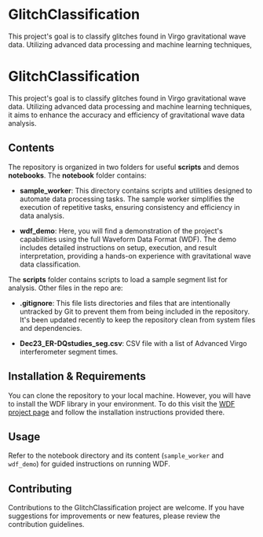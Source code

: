 # GlitchClassification

This project's goal is to classify glitches found in Virgo gravitational wave data. Utilizing advanced data processing and machine learning techniques,
# GlitchClassification

This project's goal is to classify glitches found in Virgo gravitational wave data. Utilizing advanced data processing and machine learning techniques, it aims to enhance the accuracy and efficiency of gravitational wave data analysis.

## Contents

The repository is organized in two folders for useful **scripts** and demos **notebooks**. The **notebook** folder contains:

- **sample_worker**: This directory contains scripts and utilities designed to automate data processing tasks. The sample worker simplifies the execution of repetitive tasks, ensuring consistency and efficiency in data analysis.

- **wdf_demo**: Here, you will find a demonstration of the project's capabilities using the full Waveform Data Format (WDF). The demo includes detailed instructions on setup, execution, and result interpretation, providing a hands-on experience with gravitational wave data classification.

The **scripts** folder contains scripts to load a sample segment list for analysis. Other files in the repo are:

- **.gitignore**: This file lists directories and files that are intentionally untracked by Git to prevent them from being included in the repository. It's been updated recently to keep the repository clean from system files and dependencies.

- **Dec23_ER-DQstudies_seg.csv**: CSV file with a list of Advanced Virgo interferometer segment times. 

## Installation & Requirements

You can clone the repository to your local machine. However, you will have to install the WDF library in your environment. To do this visit the [WDF project page](https://gitlab.com/wdfpipe/wdf/-/tree/master?ref_type=heads) and follow the installation instructions provided there.

## Usage

Refer to the notebook directory and its content (`sample_worker` and `wdf_demo`) for guided instructions on running WDF.
 
## Contributing

Contributions to the GlitchClassification project are welcome. If you have suggestions for improvements or new features, please review the contribution guidelines.
